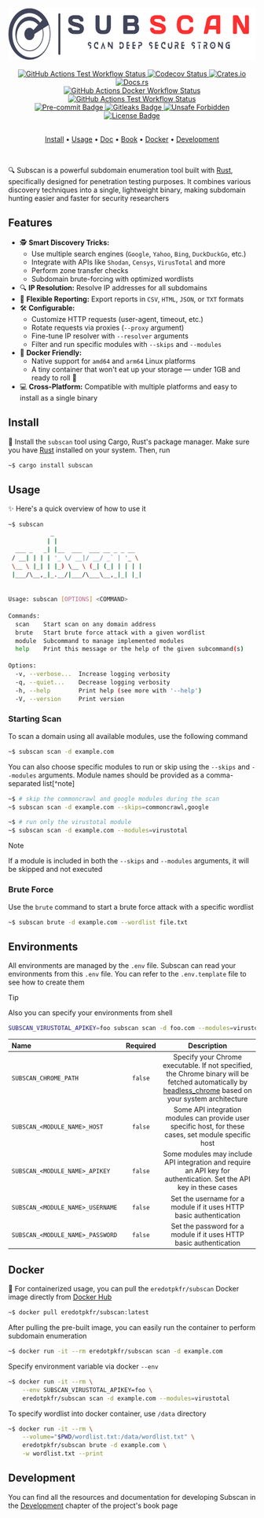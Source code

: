 <!-- markdownlint-disable MD033 MD041 -->
<div align="center">
  <picture>
    <source media="(prefers-color-scheme: dark)" srcset="https://github.com/eredotpkfr/subscan/blob/main/assets/logo-light.png?raw=true">
    <img alt="Subscan Logo" height="105px" src="https://github.com/eredotpkfr/subscan/blob/main/assets/logo-dark.png?raw=true">
  </picture>
</div>
<br>
<div align="center">
  <a href="https://github.com/eredotpkfr/subscan/actions/workflows/test.yml">
    <picture>
      <source media="(prefers-color-scheme: dark)" srcset="https://img.shields.io/github/actions/workflow/status/eredotpkfr/subscan/tests.yml?label=test&logo=Github&labelColor=ff3030&color=e6e6e6">
      <img alt="GitHub Actions Test Workflow Status" src="https://img.shields.io/github/actions/workflow/status/eredotpkfr/subscan/tests.yml?label=test&logo=Github&labelColor=42445a&color=e6e6e6">
    </picture>
  </a>

  <a href="https://app.codecov.io/gh/eredotpkfr/subscan">
    <picture>
      <source media="(prefers-color-scheme: dark)" srcset="https://img.shields.io/codecov/c/gh/eredotpkfr/subscan?labelColor=ff3030&color=e6e6e6&logo=codecov&logoColor=white">
      <img alt="Codecov Status" src="https://img.shields.io/codecov/c/gh/eredotpkfr/subscan?labelColor=42445a&color=e6e6e6&logo=codecov&logoColor=white">
    </picture>
  </a>

  <a href="https://crates.io/crates/subscan">
    <picture>
      <source media="(prefers-color-scheme: dark)" srcset="https://img.shields.io/crates/v/subscan?logoColor=white&color=e6e6e6&labelColor=ff3030">
      <img alt="Crates.io" src="https://img.shields.io/crates/v/subscan?labelColor=42445a&color=e6e6e6">
    </picture>
  </a>

  <a href="https://docs.rs/subscan/latest/subscan/">
    <picture>
      <source media="(prefers-color-scheme: dark)" srcset="https://img.shields.io/docsrs/subscan?logoColor=white&color=e6e6e6&labelColor=ff3030">
      <img alt="Docs.rs" src="https://img.shields.io/docsrs/subscan?labelColor=42445a&color=e6e6e6">
    </picture>
  </a>
</div>
<div align="center">
  <a href="https://github.com/eredotpkfr/subscan/actions/workflows/docker.yml">
    <picture>
      <source media="(prefers-color-scheme: dark)" srcset="https://img.shields.io/github/actions/workflow/status/eredotpkfr/subscan/docker.yml?label=docker&logo=Docker&labelColor=ff3030&color=e6e6e6&logoColor=white">
      <img alt="GitHub Actions Docker Workflow Status" src="https://img.shields.io/github/actions/workflow/status/eredotpkfr/subscan/docker.yml?label=docker&logo=Docker&labelColor=42445a&color=e6e6e6&logoColor=white">
    </picture>
  </a>

  <a href="https://github.com/eredotpkfr/subscan/actions/workflows/mdbook.yml">
    <picture>
      <source media="(prefers-color-scheme: dark)" srcset="https://img.shields.io/github/actions/workflow/status/eredotpkfr/subscan/mdbook.yml?label=book&logo=Rust&labelColor=ff3030&color=e6e6e6">
      <img alt="GitHub Actions Test Workflow Status" src="https://img.shields.io/github/actions/workflow/status/eredotpkfr/subscan/mdbook.yml?label=book&logo=Rust&labelColor=42445a&color=e6e6e6">
    </picture>
  </a>
</div>
<div align="center">
  <a href="https://pre-commit.com/">
    <picture>
      <source media="(prefers-color-scheme: dark)" srcset="https://img.shields.io/badge/pre--commit-enabled-brightgreen?logo=pre-commit&logoColor=white&color=e6e6e6&labelColor=ff3030">
      <img alt="Pre-commit Badge" src="https://img.shields.io/badge/pre--commit-enabled-brightgreen?logo=pre-commit&logoColor=white&color=e6e6e6&labelColor=42445a">
    </picture>
  </a>

  <a href="https://gitleaks.io/">
    <picture>
      <source media="(prefers-color-scheme: dark)" srcset="https://img.shields.io/badge/protected%20by-gitleaks-blue?color=e6e6e6&labelColor=ff3030">
      <img alt="Gitleaks Badge" src="https://img.shields.io/badge/protected%20by-gitleaks-blue?color=e6e6e6&labelColor=42445a">
    </picture>
  </a>

  <a href="https://github.com/rust-secure-code/safety-dance/">
    <picture>
      <source media="(prefers-color-scheme: dark)" srcset="https://img.shields.io/badge/unsafe-forbidden-success.svg?color=e6e6e6&labelColor=ff3030">
      <img alt="Unsafe Forbidden" src="https://img.shields.io/badge/unsafe-forbidden-success.svg?color=e6e6e6&labelColor=42445a">
    </picture>
  </a>

  <a href="https://github.com/eredotpkfr/subscan/blob/main/LICENSE">
    <picture>
      <source media="(prefers-color-scheme: dark)" srcset="https://img.shields.io/github/license/eredotpkfr/subscan?labelColor=ff3030&color=e6e6e6">
      <img alt="License Badge" src="https://img.shields.io/github/license/eredotpkfr/subscan?labelColor=42445a&color=e6e6e6">
    </picture>
  </a>
</div>
<br>
<p align="center">
  <a href="https://github.com/eredotpkfr/subscan/?tab=readme-ov-file#install">Install</a> •
  <a href="https://github.com/eredotpkfr/subscan/?tab=readme-ov-file#usage">Usage</a> •
  <a href="https://docs.rs/subscan/latest/subscan/">Doc</a> •
  <a href="https://www.erdoganyoksul.com/subscan/">Book</a> •
  <a href="https://github.com/eredotpkfr/subscan/?tab=readme-ov-file#docker">Docker</a> •
  <a href="https://github.com/eredotpkfr/subscan/?tab=readme-ov-file#development">Development</a>
</p>
<br>
<!-- markdownlint-enable MD033 MD041 -->

🔍 Subscan is a powerful subdomain enumeration tool built with [Rust](https://www.rust-lang.org/), specifically designed for penetration testing purposes. It combines various discovery techniques into a single, lightweight binary, making subdomain hunting easier and faster for security researchers

<!-- markdownlint-disable MD007 -->
## Features

- 🕵️ **Smart Discovery Tricks:**
   - Use multiple search engines (`Google`, `Yahoo`, `Bing`, `DuckDuckGo`, etc.)
   - Integrate with APIs like `Shodan`, `Censys`, `VirusTotal` and more
   - Perform zone transfer checks
   - Subdomain brute-forcing with optimized wordlists
- 🔍 **IP Resolution:** Resolve IP addresses for all subdomains
- 📎 **Flexible Reporting:** Export reports in `CSV`, `HTML`, `JSON`, or `TXT` formats
- 🛠️ **Configurable:**
   - Customize HTTP requests (user-agent, timeout, etc.)
   - Rotate requests via proxies (`--proxy` argument)
   - Fine-tune IP resolver with `--resolver` arguments
   - Filter and run specific modules with `--skips` and `--modules`
- 🐳 **Docker Friendly:**
   - Native support for `amd64` and `arm64` Linux platforms
   - A tiny container that won't eat up your storage — under 1GB and ready to roll 🚀
- 💻 **Cross-Platform:** Compatible with multiple platforms and easy to install as a single binary

<!-- markdownlint-enable MD007 -->

## Install

🦀 Install the `subscan` tool using Cargo, Rust's package manager. Make sure you have [Rust](https://www.rust-lang.org/) installed on your system. Then, run

```bash
~$ cargo install subscan
```

## Usage

✨ Here's a quick overview of how to use it

```bash
~$ subscan
            _
           | |
  ___ _   _| |__  ___  ___ __ _ _ __
 / __| | | | '_ \/ __|/ __/ _` | '_ \
 \__ \ |_| | |_) \__ \ (_| (_| | | | |
 |___/\__,_|_.__/|___/\___\__,_|_| |_|


Usage: subscan [OPTIONS] <COMMAND>

Commands:
  scan    Start scan on any domain address
  brute   Start brute force attack with a given wordlist
  module  Subcommand to manage implemented modules
  help    Print this message or the help of the given subcommand(s)

Options:
  -v, --verbose...  Increase logging verbosity
  -q, --quiet...    Decrease logging verbosity
  -h, --help        Print help (see more with '--help')
  -V, --version     Print version
  ```

### Starting Scan

To scan a domain using all available modules, use the following command

```bash
~$ subscan scan -d example.com
```

You can also choose specific modules to run or skip using the `--skips` and `--modules` arguments. Module names should be provided as a comma-separated list[^note]

```bash
~$ # skip the commoncrawl and google modules during the scan
~$ subscan scan -d example.com --skips=commoncrawl,google
```

```bash
~$ # run only the virustotal module
~$ subscan scan -d example.com --modules=virustotal
```

> [!NOTE]
> If a module is included in both the `--skips` and `--modules` arguments, it will be skipped and not executed

### Brute Force

Use the `brute` command to start a brute force attack with a specific wordlist

```bash
~$ subscan brute -d example.com --wordlist file.txt
```

## Environments

All environments are managed by the `.env` file. Subscan can read your environments from this `.env` file. You can refer to the `.env.template` file to see how to create them

> [!TIP]
> Also you can specify your environments from shell
>
> ```bash
> SUBSCAN_VIRUSTOTAL_APIKEY=foo subscan scan -d foo.com --modules=virustotal
> ```

<!-- markdownlint-disable MD033 MD041 -->
<div align="center">

| Name                           | Required | Description |
| :----------------------------- | :------: | :---------: |
| `SUBSCAN_CHROME_PATH`          | `false`  | Specify your Chrome executable. If not specified, the Chrome binary will be fetched automatically by <a href="https://github.com/rust-headless-chrome/rust-headless-chrome/">headless_chrome<a/> based on your system architecture |
| `SUBSCAN_<MODULE_NAME>_HOST` | `false`  | Some API integration modules can provide user specific host, for these cases, set module specific host |
| `SUBSCAN_<MODULE_NAME>_APIKEY` | `false`  | Some modules may include API integration and require an API key for authentication. Set the API key in these cases |
| `SUBSCAN_<MODULE_NAME>_USERNAME` | `false`  | Set the username for a module if it uses HTTP basic authentication |
| `SUBSCAN_<MODULE_NAME>_PASSWORD` | `false`  | Set the password for a module if it uses HTTP basic authentication |

</div>
<!-- markdownlint-enable MD033 MD041 -->

## Docker

🐳 For containerized usage, you can pull the `eredotpkfr/subscan` Docker image directly from [Docker Hub](https://hub.docker.com/)

```bash
~$ docker pull eredotpkfr/subscan:latest
```

After pulling the pre-built image, you can easily run the container to perform subdomain enumeration

```bash
~$ docker run -it --rm eredotpkfr/subscan scan -d example.com
```

Specify environment variable via docker `--env`

```bash
~$ docker run -it --rm \
    --env SUBSCAN_VIRUSTOTAL_APIKEY=foo \
    eredotpkfr/subscan scan -d example.com --modules=virustotal
```

To specify wordlist into docker container, use `/data` directory

```bash
~$ docker run -it --rm \
    --volume="$PWD/wordlist.txt:/data/wordlist.txt" \
    eredotpkfr/subscan brute -d example.com \
    -w wordlist.txt --print
```

## Development

You can find all the resources and documentation for developing Subscan in the [Development](https://www.erdoganyoksul.com/subscan/development/index.html) chapter of the project's book page
